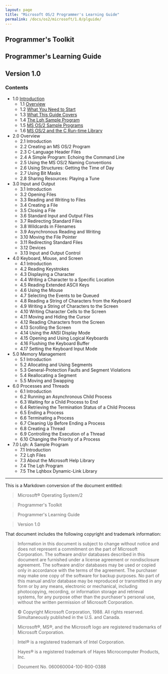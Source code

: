 ```yaml
---
layout: page
title: "Microsoft OS/2 Programmer's Learning Guide"
permalink: /docs/os2/microsoft/1.0/plguide/
---
```


Programmer's Toolkit
---

Programmer's Learning Guide
---

Version 1.0
---

### Contents

* 1.0 [Introduction](/docs/os2/microsoft/1.0/plguide/chapter1/)
	* 1.1 [Overview](/docs/os2/microsoft/1.0/plguide/chapter1/#overview)
	* 1.2 [What You Need to Start](/docs/os2/microsoft/1.0/plguide/chapter1/#what-you-need-to-start)
	* 1.3 [What This Guide Covers](/docs/os2/microsoft/1.0/plguide/chapter1/#what-this-guide-covers)
	* 1.4 [The Lqh Sample Program](/docs/os2/microsoft/1.0/plguide/chapter1/#the-lqh-sample-program)
	* 1.5 [MS OS/2 Sample Programs](/docs/os2/microsoft/1.0/plguide/chapter1/#ms-os2-sample-programs)
	* 1.6 [MS OS/2 and the C Run-time Library](/docs/os2/microsoft/1.0/plguide/chapter1/#ms-os2-and-the-c-run-time-library)
* 2.0 Overview
	* 2.1 Introduction
	* 2.2 Creating an MS OS/2 Program
	* 2.3 C-Language Header Files
	* 2.4 A Simple Program: Echoing the Command Line
	* 2.5 Using the MS OS/2 Naming Conventions
	* 2.6 Using Structures: Getting the Time of Day
	* 2.7 Using Bit Masks
	* 2.8 Sharing Resources: Playing a Tune
* 3.0 Input and Output
	* 3.1 Introduction
	* 3.2 Opening Files
	* 3.3 Reading and Writing to Files
	* 3.4 Creating a File
	* 3.5 Closing a File
	* 3.6 Standard Input and Output Files
	* 3.7 Redirecting Standard Files
	* 3.8 Wildcards in Filenames
	* 3.9 Asynchronous Reading and Writing
	* 3.10 Moving the File Pointer
	* 3.11 Redirecting Standard Files
	* 3.12 Devices
	* 3.13 Input and Output Control
* 4.0 Keyboard, Mouse, and Screen
	* 4.1 Introduction
	* 4.2 Reading Keystrokes
	* 4.3 Displaying a Character
	* 4.4 Writing a Character to a Specific Location
	* 4.5 Reading Extended ASCII Keys
	* 4.6 Using the Mouse
	* 4.7 Selecting the Events to be Queued
	* 4.8 Reading a String of Characters from the Keyboard
	* 4.9 Writing a String of Characters to the Screen
	* 4.10 Writing Character Cells to the Screen
	* 4.11 Moving and Hiding the Cursor
	* 4.12 Reading Characters from the Screen
	* 4.13 Scrolling the Screen
	* 4.14 Using the ANSI Display Mode
	* 4.15 Opening and Using Logical Keyboards
	* 4.16 Flushing the Keyboard Buffer
	* 4.17 Setting the Keyboard Input Mode
* 5.0 Memory Management
	* 5.1 Introduction
	* 5.2 Allocating and Using Segments
	* 5.3 General-Protection Faults and Segment Violations
	* 5.4 Reallocating a Segment
	* 5.5 Moving and Swapping
* 6.0 Processes and Threads
	* 6.1 Introduction
	* 6.2 Running an Asynchronous Child Process
	* 6.3 Waiting for a Child Process to End
	* 6.4 Retrieving the Termination Status of a Child Process
	* 6.5 Ending a Process
	* 6.6 Terminating a Process
	* 6.7 Cleaning Up Before Ending a Process
	* 6.8 Creating a Thread
	* 6.9 Controlling the Execution of a Thread
	* 6.10 Changing the Priority of a Process
* 7.0 Lqh: A Sample Program
	* 7.1 Introduction
	* 7.2 Lqh Files
	* 7.3 About the Microsoft Help Library
	* 7.4 The Lqh Program
	* 7.5 The Lqhbox Dynamic-Link Library

---

This is a Markdown conversion of the document entitled:

>Microsoft® Operating System/2

>Programmer's Toolkit

>Programmer's Learning Guide

>Version 1.0

That document includes the following copyright and trademark information:

>Information in this document is subject to change without notice and does not represent a commitment on the part
of Microsoft Corporation. The software and/or databases described in this document are furnished under a license
agreement or nondisclosure agreement. The software and/or databases may be used or copied only in accordance with
the terms of the agreement. The purchaser may make one copy of the software for backup purposes. No part of this
manual and/or database may be reproduced or transmitted in any form or by any means, electronic or mechanical,
including photocopying, recording, or information storage and retrieval systems, for any purpose other than the
purchaser's personal use, without the written permission of Microsoft Corporation.
	
>© Copyright Microsoft Corporation, 1988. All rights reserved. Simultaneously published in the U.S. and Canada.
	
>Microsoft®, MS®, and the Microsoft logo are registered trademarks of Microsoft Corporation.
	
>Intel® is a registered trademark of Intel Corporation.
	
>Hayes® is a registered trademark of Hayes Microcomputer Products, Inc.
	
>Document No. 060060004-100-R00-0388
